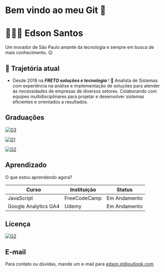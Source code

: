 # Bem vindo ao meu Git 👋

# 👨🏻‍💻 Edson Santos

Um morador de São Paulo amante da tecnologia e sempre em busca de mais conhecimento.  😉

## 🚀 Trajetória atual

* Desde 2018 na ***FRETO soluções e tecnologia*** ! 🚚
Analista de Sistemas com experiência na análise e implementação de soluções para atender às necessidades de empresas de diversos setores. Colaborando com equipes multidisciplinares para projetar e desenvolver sistemas eficientes e orientados a resultados. 

## Graduações

[![G3](https://img.shields.io/badge/Bacharelado_em_Ciências_da_Computação-EM_ANDAMENTO-blue.svg)]()

[![G1](https://img.shields.io/badge/Pós_Graduação_Lato_Senso_em_Ciências_de_Dados-CONCLUÍDO-green.svg)](https://1drv.ms/b/s!Arrf45KccKFErmM_Sp4o0WlgXWpn?e=cDGd89)

[![G2](https://img.shields.io/badge/Superior_em_Tecnologia_em_Gestão_e_SupplyChain-CONCLUÍDO-green.svg)](https://1drv.ms/b/s!Arrf45KccKFEjk9kiVN1N8pitT3x?e=hQwWgT)

## Aprendizado

O que estou aprendendo agora?

| Curso | Instituição | Status
| --- | --- | --- |
| JavaScript | FreeCodeCamp | Em Andamento
| Google Analytics GA4  | Udemy | Em Andamento

## Licença

[![G2](https://img.shields.io/badge/Licence-YellowBelt-yellow.svg)](https://ead.fm2s.com.br/certificado/201095)
## E-mail

Para contato ou dúvidas, mande um e-mail para edson.st@outlook.com 
